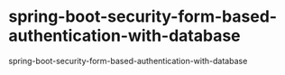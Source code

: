 # spring-boot-security-form-based-authentication-with-database
spring-boot-security-form-based-authentication-with-database
